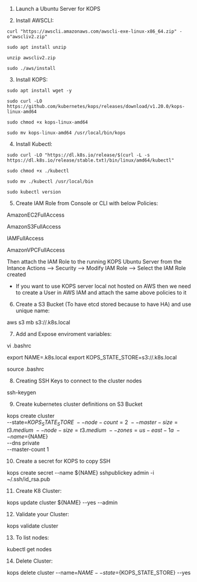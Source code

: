 1. Launch a Ubuntu Server for KOPS

2. Install AWSCLI:
```
curl "https://awscli.amazonaws.com/awscli-exe-linux-x86_64.zip" -o"awscliv2.zip"

sudo apt install unzip

unzip awscliv2.zip

sudo ./aws/install
```

3. Install KOPS:
```
sudo apt install wget -y

sudo curl -LO https://github.com/kubernetes/kops/releases/download/v1.20.0/kops-linux-amd64

sudo chmod +x kops-linux-amd64

sudo mv kops-linux-amd64 /usr/local/bin/kops
```

4. Install Kubectl:
```
sudo curl -LO "https://dl.k8s.io/release/$(curl -L -s https://dl.k8s.io/release/stable.txt)/bin/linux/amd64/kubectl"

sudo chmod +x ./kubectl

sudo mv ./kubectl /usr/local/bin

sudo kubectl version
```

5. Create IAM Role from Console or CLI with below Policies:

AmazonEC2FullAccess

AmazonS3FullAccess

IAMFullAccess

AmazonVPCFullAccess

Then attach the IAM Role to the running KOPS Ubuntu Server from the Intance Actions --> Security --> Modify IAM Role --> Select the IAM Role created

* If you want to use KOPS server local not hosted on AWS then we need to create a User in AWS IAM and attach the same above policies to it 


6. Create a S3 Bucket (To have etcd stored because to have HA) and use unique name:

aws s3 mb s3://<bucket-name>.k8s.local


7. Add and Expose enviroment variables:

vi .bashrc

export NAME=<cluster-name>.k8s.local
export KOPS_STATE_STORE=s3://<bucket-name>.k8s.local

source .bashrc


8. Creating SSH Keys to connect to the cluster nodes

ssh-keygen


9. Create kubernetes cluster definitions on S3 Bucket

kops create cluster \
--state=${KOPS_STATE_STORE} \
--node-count=2 \
--master-size=t3.medium \
--node-size=t3.medium \
--zones=us-east-1a \
--name=${NAME} \
--dns private \
--master-count 1

10. Create a secret for KOPS to copy SSH

kops create secret --name ${NAME} sshpublickey admin -i ~/.ssh/id_rsa.pub


11. Create K8 Cluster:

kops update cluster ${NAME} --yes --admin


12. Validate your Cluster:

kops validate cluster


13. To list nodes:

kubectl get nodes


14. Delete Cluster:

kops delete cluster --name=${NAME} --state=${KOPS_STATE_STORE} --yes








